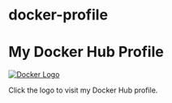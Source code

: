 # docker-profile

# My Docker Hub Profile

[![Docker Logo](https://www.docker.com/sites/default/files/d8/2019-07/Moby-logo.png)](https://hub.docker.com/u/joyall)

Click the logo to visit my Docker Hub profile.
